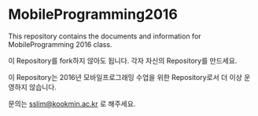 # MobileProgramming2016

This repository contains the documents and information for MobileProgramming 2016 class.

이 Repository를 fork하지 않아도 됩니다. 각자 자신의 Repository를 만드세요.

이 Repository는 2016년 모바일프로그래밍 수업을 위한 Repository로서 더 이상 운영하지 않습니다.

문의는 sslim@kookmin.ac.kr 로 해주세요.
